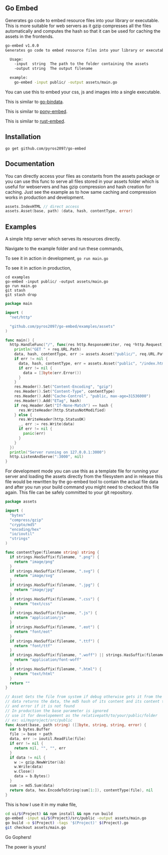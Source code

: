 ## Go Embed
Generates go code to embed resource files into your library or executable.
This is more suitable for web servers as it gzip compresses all the files
automatically and computes the hash so that it can be used for caching the
assets in the frontends.

```bash
go-embed v1.0.0
Generates go code to embed resource files into your library or executable

  Usage:
    -input  string  The path to the folder containing the assets
    -output string  The output filename

  example:
    go-embed -input public/ -output assets/main.go
```

You can use this to embed your css, js and images into a single executable.

This is similar to [go-bindata](https://github.com/jteeuwen/go-bindata).

This is similar to [pony-embed](https://github.com/pyros2097/pony-embed).

This is similar to [rust-embed](https://github.com/pyros2097/rust-embed).

## Installation
```
go get github.com/pyros2097/go-embed
```

## Documentation
You can directly access your files as constants from the assets package or
you can use this func to serve all files stored in your assets folder which is useful for webservers and has gzip compression and hash creation for caching. Just see the example as to how same caching and compression works in
production and development.
```go
assets.IndexHTML // direct access
assets.Asset(base, path) (data, hash, contentType, error)
```

## Examples
A simple http server which serves its resources directly.

Navigate to the example folder and run these commands,

To see it in action in development,
`go run main.go`

To see it in action in production,
```
cd examples
go-embed -input public/ -output assets/main.go
go run main.go
git stash
git stash drop
```

```go
package main

import (
  "net/http"

  "github.com/pyros2097/go-embed/examples/assets"
)

func main() {
  http.HandleFunc("/", func(res http.ResponseWriter, req *http.Request) {
    println("GET " + req.URL.Path)
    data, hash, contentType, err := assets.Asset("public/", req.URL.Path)
    if err != nil {
      data, hash, contentType, err = assets.Asset("public", "/index.html")
      if err != nil {
        data = []byte(err.Error())
      }
    }
    res.Header().Set("Content-Encoding", "gzip")
    res.Header().Set("Content-Type", contentType)
    res.Header().Add("Cache-Control", "public, max-age=31536000")
    res.Header().Add("ETag", hash)
    if req.Header.Get("If-None-Match") == hash {
      res.WriteHeader(http.StatusNotModified)
    } else {
      res.WriteHeader(http.StatusOK)
      _, err := res.Write(data)
      if err != nil {
        panic(err)
      }
    }
  })
  println("Server running on 127.0.0.1:3000")
  http.ListenAndServe(":3000", nil)
}
```

For development mode you can use this as a template file for running your
server and loading the assets directly from the filesystem and in release
this file would be rewritten by the go-embed tool to contain the actual file
data and after you run your build command you might need to checkout this file
again. This file can be safely committed to your git repository.
```go
package assets

import (
  "bytes"
  "compress/gzip"
  "crypto/md5"
  "encoding/hex"
  "io/ioutil"
  "strings"
)

func contentType(filename string) string {
  if strings.HasSuffix(filename, ".png") {
    return "image/png"
  }
  if strings.HasSuffix(filename, ".svg") {
    return "image/svg"
  }
  if strings.HasSuffix(filename, ".jpg") {
    return "image/jpg"
  }
  if strings.HasSuffix(filename, ".css") {
    return "text/css"
  }
  if strings.HasSuffix(filename, ".js") {
    return "application/js"
  }
  if strings.HasSuffix(filename, ".eot") {
    return "font/eot"
  }
  if strings.HasSuffix(filename, ".ttf") {
    return "font/ttf"
  }
  if strings.HasSuffix(filename, ".woff") || strings.HasSuffix(filename, ".woff2") {
    return "application/font-woff"
  }
  if strings.HasSuffix(filename, ".html") {
    return "text/html"
  }
  return ""
}

// Asset Gets the file from system if debug otherwise gets it from the stored
// data returns the data, the md5 hash of its content and its content type and
// and error if it is not found
// In production the base parameter is ignored
// use it for developement as the relativepath/to/your/public/folder
// ex: ui/myproject/src/public
func Asset(base, path string) ([]byte, string, string, error) {
  var b bytes.Buffer
  file := base + path
  data, err := ioutil.ReadFile(file)
  if err != nil {
    return nil, "", "", err
  }
  if data != nil {
    w := gzip.NewWriter(&b)
    w.Write(data)
    w.Close()
    data = b.Bytes()
  }
  sum := md5.Sum(data)
  return data, hex.EncodeToString(sum[1:]), contentType(file), nil
}
```
This is how I use it in my make file,
```bash
cd ui/$(Project) && npm install && npm run build
go-embed -input ui/$(Project)/src/public -output assets/main.go
go build -o $(Project) -tags '$(Project)' $(Project).go
git checkout assets/main.go
```

Go Gophers!

The power is yours!

